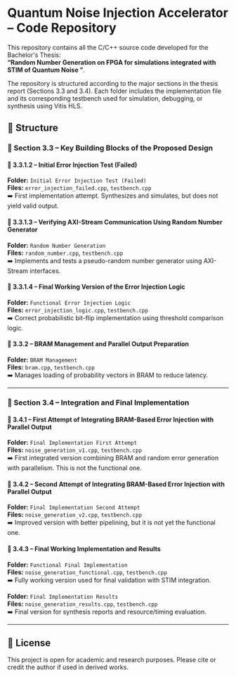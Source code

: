 # Quantum Noise Injection Accelerator – Code Repository

This repository contains all the C/C++ source code developed for the Bachelor's Thesis:  
**“Random Number Generation on FPGA for simulations integrated with STIM of Quantum Noise ”**.

The repository is structured according to the major sections in the thesis report (Sections 3.3 and 3.4). Each folder includes the implementation file and its corresponding testbench used for simulation, debugging, or synthesis using Vitis HLS.

## 📁 Structure 

### 📌 Section 3.3 – Key Building Blocks of the Proposed Design

#### 🔹 3.3.1.2 – Initial Error Injection Test (Failed)
**Folder:** `Initial Error Injection Test (Failed)`  
**Files:** `error_injection_failed.cpp`, `testbench.cpp`  
➡️ First implementation attempt. Synthesizes and simulates, but does not yield valid output. 

#### 🔹 3.3.1.3 – Verifying AXI-Stream Communication Using Random Number Generator  
**Folder:** `Random Number Generation`  
**Files:** `random_number.cpp`, `testbench.cpp`  
➡️ Implements and tests a pseudo-random number generator using AXI-Stream interfaces.

#### 🔹 3.3.1.4 – Final Working Version of the Error Injection Logic  
**Folder:** `Functional Error Injection Logic`  
**Files:** `error_injection_logic.cpp`, `testbench.cpp`  
➡️ Correct probabilistic bit-flip implementation using threshold comparison logic.

#### 🔹 3.3.2 – BRAM Management and Parallel Output Preparation  
**Folder:** `BRAM Management`  
**Files:** `bram.cpp`, `testbench.cpp`  
➡️ Manages loading of probability vectors in BRAM to reduce latency.

---

### 📌 Section 3.4 – Integration and Final Implementation

#### 🔹 3.4.1 – First Attempt of Integrating BRAM-Based Error Injection with Parallel Output  
**Folder:** `Final Implementation First Attempt`  
**Files:** `noise_generation_v1.cpp`, `testbench.cpp`  
➡️ First integrated version combining BRAM and random error generation with parallelism. This is not the functional one.

#### 🔹 3.4.2 – Second Attempt of Integrating BRAM-Based Error Injection with Parallel Output  
**Folder:** `Final Implementation Second Attempt`  
**Files:** `noise_generation_v2.cpp`, `testbench.cpp`  
➡️ Improved version with better pipelining, but it is not yet the functional one.

#### 🔹 3.4.3 – Final Working Implementation and Results  
**Folder:** `Functional Final Implementation`  
**Files:** `noise_generation_functional.cpp`, `testbench.cpp`  
➡️ Fully working version used for final validation with STIM integration.

**Folder:** `Final Implementation Results`  
**Files:** `noise_generation_results.cpp`, `testbench.cpp`  
➡️ Final version for synthesis reports and resource/timing evaluation.

---


## 🧾 License

This project is open for academic and research purposes. Please cite or credit the author if used in derived works.

